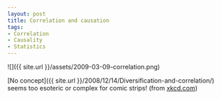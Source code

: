 ```yaml
---
layout: post
title: Correlation and causation
tags:
- Correlation
- Causality
- Statistics
---
```


![]({{ site.url }}/assets/2009-03-09-correlation.png)  

[No concept]({{ site.url }}/2008/12/14/Diversification-and-correlation/) seems too esoteric or complex for comic strips! (from [xkcd.com](http://xkcd.com/552/))
